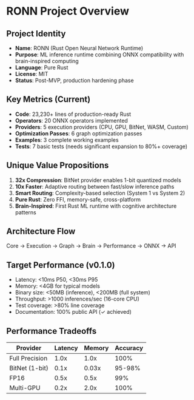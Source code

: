 # RONN Project Overview

## Project Identity
- **Name**: RONN (Rust Open Neural Network Runtime)
- **Purpose**: ML inference runtime combining ONNX compatibility with brain-inspired computing
- **Language**: Pure Rust
- **License**: MIT
- **Status**: Post-MVP, production hardening phase

## Key Metrics (Current)
- **Code**: 23,230+ lines of production-ready Rust
- **Operators**: 20 ONNX operators implemented
- **Providers**: 5 execution providers (CPU, GPU, BitNet, WASM, Custom)
- **Optimization Passes**: 6 graph optimization passes
- **Examples**: 3 complete working examples
- **Tests**: 7 basic tests (needs significant expansion to 80%+ coverage)

## Unique Value Propositions
1. **32x Compression**: BitNet provider enables 1-bit quantized models
2. **10x Faster**: Adaptive routing between fast/slow inference paths
3. **Smart Routing**: Complexity-based selection (System 1 vs System 2)
4. **Pure Rust**: Zero FFI, memory-safe, cross-platform
5. **Brain-Inspired**: First Rust ML runtime with cognitive architecture patterns

## Architecture Flow
Core → Execution → Graph → Brain → Performance → ONNX → API

## Target Performance (v0.1.0)
- Latency: <10ms P50, <30ms P95
- Memory: <4GB for typical models
- Binary size: <50MB (inference), <200MB (full system)
- Throughput: >1000 inferences/sec (16-core CPU)
- Test coverage: >80% line coverage
- Documentation: 100% public API (✓ achieved)

## Performance Tradeoffs
| Provider       | Latency | Memory | Accuracy |
|---------------|---------|--------|----------|
| Full Precision| 1.0x    | 1.0x   | 100%     |
| BitNet (1-bit)| 0.1x    | 0.03x  | 95-98%   |
| FP16          | 0.5x    | 0.5x   | 99%      |
| Multi-GPU     | 0.2x    | 2.0x   | 100%     |
